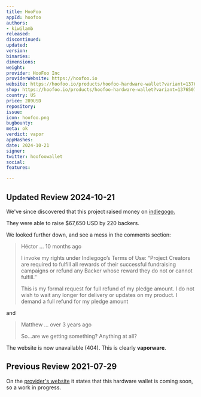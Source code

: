 ```yaml
---
title: HooFoo
appId: hoofoo
authors:
- kiwilamb
released: 
discontinued: 
updated: 
version: 
binaries: 
dimensions: 
weight: 
provider: HooFoo Inc
providerWebsite: https://hoofoo.io
website: https://hoofoo.io/products/hoofoo-hardware-wallet?variant=13765070225526
shop: https://hoofoo.io/products/hoofoo-hardware-wallet?variant=13765070225526
country: US
price: 289USD
repository: 
issue: 
icon: hoofoo.png
bugbounty: 
meta: ok
verdict: vapor
appHashes: 
date: 2024-10-21
signer: 
twitter: hoofoowallet
social: 
features: 

---
```


## Updated Review 2024-10-21

We've since discovered that this project raised money on [indiegogo.](https://www.indiegogo.com/projects/hoofoo-the-world-s-first-hackproof-bitcoin-wallet#/)

They were able to raise $67,650 USD by 220 backers.

We looked further down, and see a mess in the comments section: 

> Héctor ... 10 months ago
>
> I invoke my rights under Indiegogo’s Terms of Use:
> “Project Creators are required to fulfill all rewards of their successful fundraising campaigns or refund any Backer whose reward they do not or cannot fulfill.”
>
> This is my formal request for full refund of my pledge amount.
> I do not wish to wait any longer for delivery or updates on my product.
> I demand a full refund for my pledge amount

and

> Matthew ... over 3 years ago
> 
> So…are we getting something? Anything at all?

The website is now unavailable (404). 
This is clearly **vaporware**.

## Previous Review 2021-07-29

On the [provider's website](https://hoofoo.io/products/hoofoo-hardware-wallet?variant=13765070225526) it states that this hardware wallet is coming soon, so a work in progress.
